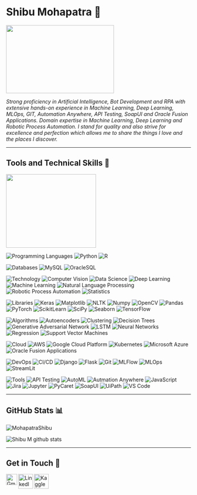 # Shibu Mohapatra 👋

<img src="https://user-images.githubusercontent.com/69073543/89121725-07178980-d4df-11ea-9fb5-597f3725e5c3.png" width="294" height="185">

*Strong proficiency in Artificial Intelligence, Bot Development and RPA with extensive hands-on experience in Machine Learning, Deep Learning, MLOps, GIT, Automation Anywhere, API Testing, SoapUI and Oracle Fusion Applications. Domain expertise in Machine Learning, Deep Learning and Robotic Process Automation. I stand for quality and also strive for excellence and perfection which allows me to share the things I love and the places I discover.*
<hr>

## Tools and Technical Skills 🧰

<img src="https://user-images.githubusercontent.com/69073543/89121983-421abc80-d4e1-11ea-95f5-04d9589e0c24.png" width="245" height="200">

![Programming Languages](https://img.shields.io/badge/Languages-:-informational?style=flat&logoColor=white&color=informational)
![Python](https://img.shields.io/badge/Python-informational?style=flat&logo=Python&logoColor=white&color=informational) 
![R](https://img.shields.io/badge/R-informational?style=flat&logo=R&logoColor=white&color=informational) 

![Databases](https://img.shields.io/badge/Databases-:-informational?style=flat&logoColor=white&color=informational)
![MySQL](https://img.shields.io/badge/MySQL-informational?style=flat&logo=mysql&logoColor=white&color=informational)
![OracleSQL](https://img.shields.io/badge/OracleSQL-informational?style=flat&logo=oracle&logoColor=white&color=informational)

![Technology](https://img.shields.io/badge/Technology-:-informational?style=flat&logoColor=white&color=informational)
![Computer Vision](https://img.shields.io/badge/Computer_Vision-informational?style=flat&logo=opencv&logoColor=white&color=informational)
![Data Science](https://img.shields.io/badge/Data_Science-informational?style=flat&logo=pandas&logoColor=white&color=informational)
![Deep Learning](https://img.shields.io/badge/Deep_Learning-informational?style=flat&logo=keras&logoColor=white&color=informational)
![Machine Learning](https://img.shields.io/badge/Machine_Learning-informational?style=flat&logo=tensorflow&logoColor=white&color=informational)
![Natural Language Processing](https://img.shields.io/badge/Natural_Language_Processing-informational?style=flat&logo=scipy&logoColor=white&color=informational)
![Robotic Process Automation](https://img.shields.io/badge/Robotic_Process_Automation-informational?style=flat&logo=AutomationAnywhere&logoColor=white&color=informational)
![Statistics](https://img.shields.io/badge/Statistics-informational?style=flat&logo=Numpy&logoColor=white&color=informational)

![Libraries](https://img.shields.io/badge/Libraries-:-informational?style=flat&logoColor=white&color=informational)
![Keras](https://img.shields.io/badge/Keras-informational?style=flat&logo=keras&logoColor=white&color=informational)
![Matplotlib](https://img.shields.io/badge/Matplotlib-informational?style=flat&logo=matplotlib&logoColor=white&color=informational)
![NLTK](https://img.shields.io/badge/NLTK-informational?style=flat&logo=nltk&logoColor=white&color=informational)
![Numpy](https://img.shields.io/badge/Numpy-informational?style=flat&logo=numpy&logoColor=white&color=informational)
![OpenCV](https://img.shields.io/badge/OpenCV-informational?style=flat&logo=opencv&logoColor=white&color=informational)
![Pandas](https://img.shields.io/badge/Pandas-informational?style=flat&logo=pandas&logoColor=white&color=informational)
![PyTorch](https://img.shields.io/badge/PyTorch-informational?style=flat&logo=pytorch&logoColor=white&color=informational)
![ScikitLearn](https://img.shields.io/badge/ScikitLearn-informational?style=flat&logo=scikitlearn&logoColor=white&color=informational)
![SciPy](https://img.shields.io/badge/SciPy-informational?style=flat&logo=scipy&logoColor=white&color=informational)
![Seaborn](https://img.shields.io/badge/Seaborn-informational?style=flat&logo=seaborn&logoColor=white&color=informational)
![TensorFlow](https://img.shields.io/badge/TensorFlow-informational?style=flat&logo=tensorFlow&logoColor=white&color=informational)

![Algorithms](https://img.shields.io/badge/Algorithms-:-informational?style=flat&logoColor=white&color=informational)
![Autoencoders](https://img.shields.io/badge/Autoencoders-informational?style=flat&logo=keras&logoColor=white&color=informational)
![Clustering](https://img.shields.io/badge/Clustering-informational?style=flat&logo=scikitlearn&logoColor=white&color=informational)
![Decision Trees](https://img.shields.io/badge/Decision_Trees-informational?style=flat&logo=scikitlearn&logoColor=white&color=informational)
![Generative Adversarial Network](https://img.shields.io/badge/Generative_Adversarial_Network-informational?style=flat&logo=tensorFlow&logoColor=white&color=informational)
![LSTM](https://img.shields.io/badge/LSTM-informational?style=flat&logo=keras&logoColor=white&color=informational)
![Neural Networks](https://img.shields.io/badge/Neural_Networks-informational?style=flat&logo=tensorFlow&logoColor=white&color=informational)
![Regression](https://img.shields.io/badge/Regression-informational?style=flat&logo=scikitlearn&logoColor=white&color=informational)
![Support Vector Machines](https://img.shields.io/badge/Support_Vector_Machines-informational?style=flat&logo=scikitlearn&logoColor=white&color=informational)

![Cloud](https://img.shields.io/badge/Cloud-:-informational?style=flat&logoColor=white&color=informational)
![AWS](https://img.shields.io/badge/AWS-informational?style=flat&logo=amazon&logoColor=white&color=informational) 
![Google Cloud Platform](https://img.shields.io/badge/Google_Cloud_Platform-informational?style=flat&logo=GoogleCloud&logoColor=white&color=informational) 
![Kubernetes](https://img.shields.io/badge/Kubernetes-informational?style=flat&logo=kubernetes&logoColor=white&color=informational) 
![Microsoft Azure](https://img.shields.io/badge/Microsoft_Azure-informational?style=flat&logo=MicrosoftAzure&logoColor=white&color=informational)
![Oracle Fusion Applications](https://img.shields.io/badge/Oracle_Fusion_Applications-informational?style=flat&logo=oracle&logoColor=white&color=informational)

![DevOps](https://img.shields.io/badge/DevOps-:-informational?style=flat&logoColor=white&color=informational)
![CI/CD](https://img.shields.io/badge/CI/CD-informational?style=flat&logo=git&logoColor=white&color=informational)
![Django](https://img.shields.io/badge/Django-informational?style=flat&logo=django&logoColor=white&color=informational)
![Flask](https://img.shields.io/badge/Flask-informational?style=flat&logo=flask&logoColor=white&color=informational)
![Git](https://img.shields.io/badge/Git-informational?style=flat&logo=git&logoColor=white&color=informational)
![MLFlow](https://img.shields.io/badge/MLFlow-informational?style=flat&logo=mlflow&logoColor=white&color=informational)
![MLOps](https://img.shields.io/badge/MLOps-informational?style=flat&logo=keras&logoColor=white&color=informational)
![StreamLit](https://img.shields.io/badge/StreamLit-informational?style=flat&logo=streamlit&logoColor=white&color=informational)

![Tools](https://img.shields.io/badge/Tools-:-informational?style=flat&logoColor=white&color=informational)
![API Testing](https://img.shields.io/badge/API_Testing-informational?style=flat&logo=postman&logoColor=white&color=informational)
![AutoML](https://img.shields.io/badge/Auto_ML-informational?style=flat&logo=streamlit&logoColor=white&color=informational)
![Autmation Anywhere](https://img.shields.io/badge/Automation_Anywhere-informational?style=flat&logo=AA&logoColor=white&color=informational)
![JavaScript](https://img.shields.io/badge/JavaScript-informational?style=flat&logo=JavaScript&logoColor=white&color=informational)
![Jira](https://img.shields.io/badge/Jira-informational?style=flat&logo=jira&logoColor=white&color=informational)
![Jupyter](https://img.shields.io/badge/Jupyter-informational?style=flat&logo=Jupyter&logoColor=white&color=informational)
![PyCaret](https://img.shields.io/badge/PyCaret-informational?style=flat&logo=pandas&logoColor=white&color=informational)
![SoapUI](https://img.shields.io/badge/SoapUI-informational?style=flat&logo=soapui&logoColor=white&color=informational)
![UiPath](https://img.shields.io/badge/UiPath-informational?style=flat&logo=uipath&logoColor=white&color=informational)
![VS Code](https://img.shields.io/badge/VS_Code-informational?style=flat&logo=VisualStudioCode&logoColor=white&color=informational)
<hr>

## GitHub Stats 📊
<p align="left"> <img src="https://komarev.com/ghpvc/?username=MohapatraShibu&label=Profile%20views&color=0e75b6&style=flat" alt="MohapatraShibu"/> </p>

![Shibu M github stats](https://github-readme-stats.vercel.app/api/top-langs/?username=MohapatraShibu&layout=donut)
<hr>

## Get in Touch 🤝
<a href="mailto:mohapatrashibu@gmail.com">
    <img align="left" alt="Gmail" width="30px" src="https://www.logo.wine/a/logo/Gmail/Gmail-Logo.wine.svg" />
  </a>

<a href="https://www.linkedin.com/in/shibu-mohapatra/">
    <img align="left" alt="LinkedIn" width="40px" src="https://www.logo.wine/a/logo/LinkedIn/LinkedIn-Logo.wine.svg" />
  </a>
 
 <a href="https://www.kaggle.com/shibumohapatra">
    <img align="left" alt="Kaggle" width="40px" src="https://storage.googleapis.com/kaggle-media/Kaggle%20Brand%20Guidelines%20CMS/png%20logo.png" />
  </a>
